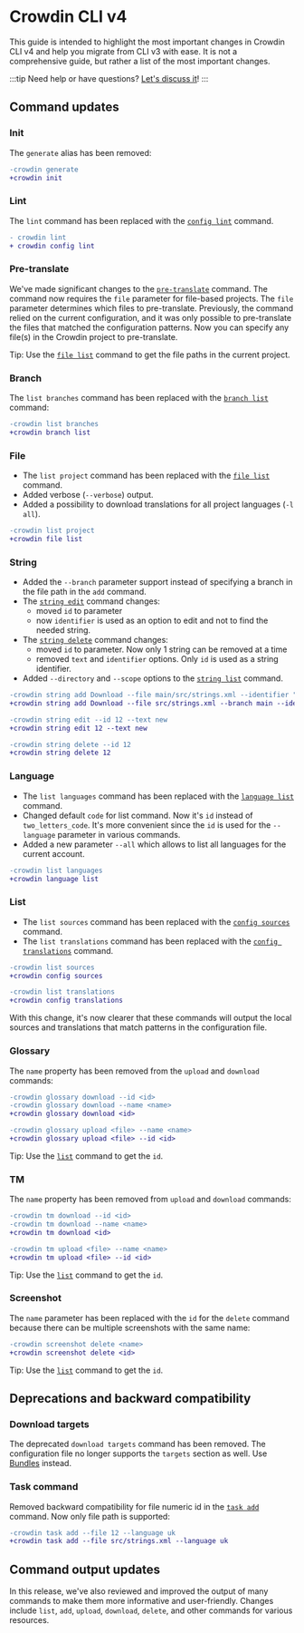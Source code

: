 # Crowdin CLI v4

This guide is intended to highlight the most important changes in Crowdin CLI v4 and help you migrate from CLI v3 with ease. It is not a comprehensive guide, but rather a list of the most important changes.

:::tip
Need help or have questions? [Let's discuss it](https://github.com/crowdin/crowdin-cli/discussions/781)!
:::

## Command updates

### Init

The `generate` alias has been removed:

```diff
-crowdin generate
+crowdin init
```

### Lint

The `lint` command has been replaced with the [`config lint`](/commands/crowdin-config-lint) command.

```diff
- crowdin lint
+ crowdin config lint
```

### Pre-translate

We've made significant changes to the [`pre-translate`](/commands/crowdin-pre-translate) command. The command now requires the `file` parameter for file-based projects. The `file` parameter determines which files to pre-translate. Previously, the command relied on the current configuration, and it was only possible to pre-translate the files that matched the configuration patterns. Now you can specify any file(s) in the Crowdin project to pre-translate.

Tip: Use the [`file list`](/commands/crowdin-file-list) command to get the file paths in the current project.

### Branch

The `list branches` command has been replaced with the [`branch list`](/commands/crowdin-branch-list) command:

```diff
-crowdin list branches
+crowdin branch list
```

### File

* The `list project` command has been replaced with the [`file list`](/commands/crowdin-file-list) command.
* Added verbose (`--verbose`) output.
* Added a possibility to download translations for all project languages (`-l all`).

```diff
-crowdin list project
+crowdin file list
```

### String

* Added the `--branch` parameter support instead of specifying a branch in the file path in the `add` command.
* The [`string edit`](/commands/crowdin-string-edit) command changes:
  * moved `id` to parameter
  * now `identifier` is used as an option to edit and not to find the needed string.
* The [`string delete`](/commands/crowdin-string-delete) command changes:
  * moved `id` to parameter. Now only 1 string can be removed at a time
  * removed `text` and `identifier` options. Only `id` is used as a string identifier.
* Added `--directory` and `--scope` options to the [`string list`](/commands/crowdin-string-list) command.

```diff
-crowdin string add Download --file main/src/strings.xml --identifier "download"
+crowdin string add Download --file src/strings.xml --branch main --identifier "download"
```

```diff
-crowdin string edit --id 12 --text new
+crowdin string edit 12 --text new
```

```diff
-crowdin string delete --id 12
+crowdin string delete 12
```

### Language

* The `list languages` command has been replaced with the [`language list`](/commands/crowdin-language-list) command.
* Changed default `code` for list command. Now it's `id` instead of `two_letters_code`. It's more convenient since the `id` is used for the `--language` parameter in various commands.
* Added a new parameter `--all` which allows to list all languages for the current account.

```diff
-crowdin list languages
+crowdin language list
```

### List

* The `list sources` command has been replaced with the [`config sources`](/commands/crowdin-config-sources) command.
* The `list translations` command has been replaced with the [`config translations`](/commands/crowdin-config-translations) command.

```diff
-crowdin list sources
+crowdin config sources
```

```diff
-crowdin list translations
+crowdin config translations
```

With this change, it's now clearer that these commands will output the local sources and translations that match patterns in the configuration file.

### Glossary

The `name` property has been removed from the `upload` and `download` commands:

```diff
-crowdin glossary download --id <id>
-crowdin glossary download --name <name>
+crowdin glossary download <id>
```

```diff
-crowdin glossary upload <file> --name <name>
+crowdin glossary upload <file> --id <id>
```

Tip: Use the [`list`](/commands/crowdin-glossary-list) command to get the `id`.

### TM

The `name` property has been removed from `upload` and `download` commands:

```diff
-crowdin tm download --id <id>
-crowdin tm download --name <name>
+crowdin tm download <id>
```

```diff
-crowdin tm upload <file> --name <name>
+crowdin tm upload <file> --id <id>
```

Tip: Use the [`list`](/commands/crowdin-tm-list) command to get the `id`.

### Screenshot

The `name` parameter has been replaced with the `id` for the `delete` command because there can be multiple screenshots with the same name:

```diff
-crowdin screenshot delete <name>
+crowdin screenshot delete <id>
```

Tip: Use the [`list`](/commands/crowdin-screenshot-list) command to get the `id`.

## Deprecations and backward compatibility

### Download targets

The deprecated `download targets` command has been removed. The configuration file no longer supports the `targets` section as well. Use [Bundles](/commands/crowdin-bundle) instead.

### Task command

Removed backward compatibility for file numeric id in the [`task add`](/commands/crowdin-task-add) command. Now only file path is supported:

```diff
-crowdin task add --file 12 --language uk
+crowdin task add --file src/strings.xml --language uk
```

## Command output updates

In this release, we've also reviewed and improved the output of many commands to make them more informative and user-friendly. Changes include `list`, `add`, `upload`, `download`, `delete`, and other commands for various resources.
